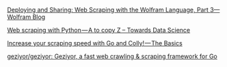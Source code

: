 
[Deploying and Sharing: Web Scraping with the Wolfram Language, Part 3—Wolfram Blog](https://blog.wolfram.com/2019/01/10/deploying-and-sharing-web-scraping-with-the-wolfram-language-part-3/)

[Web scraping with Python — A to copy Z – Towards Data Science](https://towardsdatascience.com/web-scraping-with-python-a-to-copy-z-277a445d64c7)

[Increase your scraping speed with Go and Colly! — The Basics](https://medium.com/@mottet.dev/increase-your-scraping-speed-with-go-and-colly-the-basics-41038bc3647e)

[geziyor/geziyor: Geziyor, a fast web crawling &amp; scraping framework for Go](https://github.com/geziyor/geziyor)
